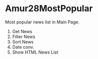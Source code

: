 # Amur28MostPopular
Most popular news list in Main Page.

1) Get News </br>
2) Filter News
3) Sort News
4) Date conv. 
5) Show HTML News List 
